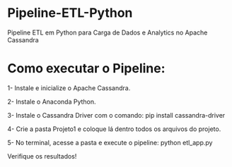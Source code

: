# Pipeline-ETL-Python
Pipeline ETL em Python para Carga de Dados e Analytics no Apache Cassandra


# Como executar o Pipeline:

1- Instale e inicialize o Apache Cassandra.

2- Instale o Anaconda Python.

3- Instale o Cassandra Driver com o comando: pip install cassandra-driver

4- Crie a pasta Projeto1 e coloque lá dentro todos os arquivos do projeto.

5- No terminal, acesse a pasta e execute o pipeline: python etl_app.py

Verifique os resultados!
